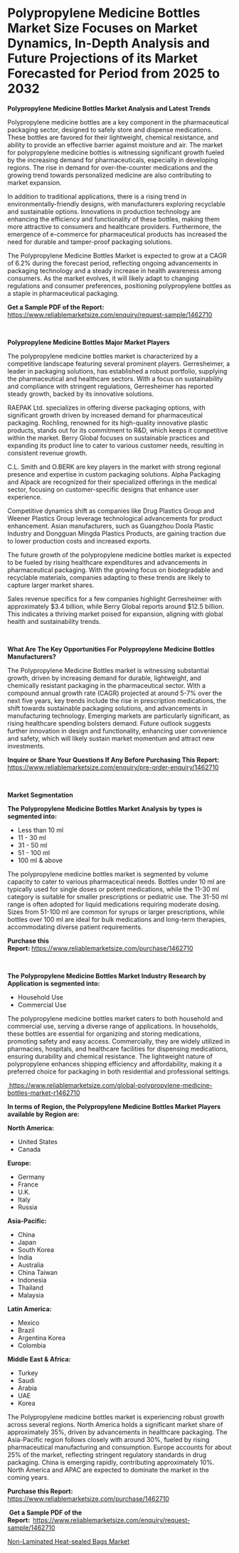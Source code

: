 <p><h1>Polypropylene Medicine Bottles Market Size Focuses on Market Dynamics, In-Depth Analysis and Future Projections of its Market Forecasted for Period from 2025 to 2032</h1></p><p><strong>Polypropylene Medicine Bottles Market Analysis and Latest Trends</strong></p>
<p><p>Polypropylene medicine bottles are a key component in the pharmaceutical packaging sector, designed to safely store and dispense medications. These bottles are favored for their lightweight, chemical resistance, and ability to provide an effective barrier against moisture and air. The market for polypropylene medicine bottles is witnessing significant growth fueled by the increasing demand for pharmaceuticals, especially in developing regions. The rise in demand for over-the-counter medications and the growing trend towards personalized medicine are also contributing to market expansion.</p><p>In addition to traditional applications, there is a rising trend in environmentally-friendly designs, with manufacturers exploring recyclable and sustainable options. Innovations in production technology are enhancing the efficiency and functionality of these bottles, making them more attractive to consumers and healthcare providers. Furthermore, the emergence of e-commerce for pharmaceutical products has increased the need for durable and tamper-proof packaging solutions.</p><p>The Polypropylene Medicine Bottles Market is expected to grow at a CAGR of 6.2% during the forecast period, reflecting ongoing advancements in packaging technology and a steady increase in health awareness among consumers. As the market evolves, it will likely adapt to changing regulations and consumer preferences, positioning polypropylene bottles as a staple in pharmaceutical packaging.</p></p>
<p><strong>Get a Sample PDF of the Report:&nbsp;</strong> <a href="https://www.reliablemarketsize.com/enquiry/request-sample/1462710?utm_campaign=3307&utm_medium=2&utm_source=Github&utm_content=ia&utm_term=08032025&utm_id=polypropylene-medicine-bottles">https://www.reliablemarketsize.com/enquiry/request-sample/1462710</a></p>
<p>&nbsp;</p>
<p><strong>Polypropylene Medicine Bottles Major Market Players</strong></p>
<p><p>The polypropylene medicine bottles market is characterized by a competitive landscape featuring several prominent players. Gerresheimer, a leader in packaging solutions, has established a robust portfolio, supplying the pharmaceutical and healthcare sectors. With a focus on sustainability and compliance with stringent regulations, Gerresheimer has reported steady growth, backed by its innovative solutions.</p><p>RAEPAK Ltd. specializes in offering diverse packaging options, with significant growth driven by increased demand for pharmaceutical packaging. Rochling, renowned for its high-quality innovative plastic products, stands out for its commitment to R&D, which keeps it competitive within the market. Berry Global focuses on sustainable practices and expanding its product line to cater to various customer needs, resulting in consistent revenue growth.</p><p>C.L. Smith and O.BERK are key players in the market with strong regional presence and expertise in custom packaging solutions. Alpha Packaging and Alpack are recognized for their specialized offerings in the medical sector, focusing on customer-specific designs that enhance user experience.</p><p>Competitive dynamics shift as companies like Drug Plastics Group and Weener Plastics Group leverage technological advancements for product enhancement. Asian manufacturers, such as Guangzhou Doola Plastic Industry and Dongguan Mingda Plastics Products, are gaining traction due to lower production costs and increased exports.</p><p>The future growth of the polypropylene medicine bottles market is expected to be fueled by rising healthcare expenditures and advancements in pharmaceutical packaging. With the growing focus on biodegradable and recyclable materials, companies adapting to these trends are likely to capture larger market shares.</p><p>Sales revenue specifics for a few companies highlight Gerresheimer with approximately $3.4 billion, while Berry Global reports around $12.5 billion. This indicates a thriving market poised for expansion, aligning with global health and sustainability trends.</p></p>
<p>&nbsp;</p>
<p><strong>What Are The Key Opportunities For Polypropylene Medicine Bottles Manufacturers?</strong></p>
<p><p>The Polypropylene Medicine Bottles market is witnessing substantial growth, driven by increasing demand for durable, lightweight, and chemically resistant packaging in the pharmaceutical sector. With a compound annual growth rate (CAGR) projected at around 5-7% over the next five years, key trends include the rise in prescription medications, the shift towards sustainable packaging solutions, and advancements in manufacturing technology. Emerging markets are particularly significant, as rising healthcare spending bolsters demand. Future outlook suggests further innovation in design and functionality, enhancing user convenience and safety, which will likely sustain market momentum and attract new investments.</p></p>
<p><strong>Inquire or Share Your Questions If Any Before Purchasing This Report:</strong> <a href="https://www.reliablemarketsize.com/enquiry/pre-order-enquiry/1462710?utm_campaign=3307&utm_medium=2&utm_source=Github&utm_content=ia&utm_term=08032025&utm_id=polypropylene-medicine-bottles">https://www.reliablemarketsize.com/enquiry/pre-order-enquiry/1462710</a></p>
<p>&nbsp;</p>
<p><strong>Market Segmentation</strong></p>
<p><strong>The Polypropylene Medicine Bottles Market Analysis by types is segmented into:</strong></p>
<p><ul><li>Less than 10 ml</li><li>11 - 30 ml</li><li>31 - 50 ml</li><li>51 - 100 ml</li><li>100 ml & above</li></ul></p>
<p><p>The polypropylene medicine bottles market is segmented by volume capacity to cater to various pharmaceutical needs. Bottles under 10 ml are typically used for single doses or potent medications, while the 11-30 ml category is suitable for smaller prescriptions or pediatric use. The 31-50 ml range is often adopted for liquid medications requiring moderate dosing. Sizes from 51-100 ml are common for syrups or larger prescriptions, while bottles over 100 ml are ideal for bulk medications and long-term therapies, accommodating diverse patient requirements.</p></p>
<p><strong>Purchase this Report:&nbsp;</strong><a href="https://www.reliablemarketsize.com/purchase/1462710?utm_campaign=3307&utm_medium=2&utm_source=Github&utm_content=ia&utm_term=08032025&utm_id=polypropylene-medicine-bottles">https://www.reliablemarketsize.com/purchase/1462710</a></p>
<p>&nbsp;</p>
<p><strong>The Polypropylene Medicine Bottles Market Industry Research by Application is segmented into:</strong></p>
<p><ul><li>Household Use</li><li>Commercial Use</li></ul></p>
<p><p>The polypropylene medicine bottles market caters to both household and commercial use, serving a diverse range of applications. In households, these bottles are essential for organizing and storing medications, promoting safety and easy access. Commercially, they are widely utilized in pharmacies, hospitals, and healthcare facilities for dispensing medications, ensuring durability and chemical resistance. The lightweight nature of polypropylene enhances shipping efficiency and affordability, making it a preferred choice for packaging in both residential and professional settings.</p></p>
<p><a href="https://www.reliablemarketsize.com/global-polypropylene-medicine-bottles-market-r1462710?utm_campaign=3307&utm_medium=2&utm_source=Github&utm_content=ia&utm_term=08032025&utm_id=polypropylene-medicine-bottles">&nbsp;https://www.reliablemarketsize.com/global-polypropylene-medicine-bottles-market-r1462710</a></p>
<p><strong>In terms of Region, the Polypropylene Medicine Bottles Market Players available by Region are:</strong></p>
<p>
    <p> <strong> North America: </strong>
        <ul>
            <li>United States</li>
            <li>Canada</li>
        </ul>
        </p> 
    <p> <strong> Europe: </strong>
        <ul>
            <li>Germany</li>
            <li>France</li>
            <li>U.K.</li>
            <li>Italy</li>
            <li>Russia</li>
        </ul>
        </p> 
    <p> <strong> Asia-Pacific: </strong>
        <ul>
            <li>China</li>
            <li>Japan</li>
            <li>South Korea</li>
            <li>India</li>
            <li>Australia</li>
            <li>China Taiwan</li>
            <li>Indonesia</li>
            <li>Thailand</li>
            <li>Malaysia</li>
        </ul>
        </p> 
    <p> <strong> Latin America: </strong>
        <ul>
            <li>Mexico</li>
            <li>Brazil</li>
            <li>Argentina Korea</li>
            <li>Colombia</li>
        </ul>
        </p> 
    <p> <strong> Middle East & Africa: </strong>
        <ul>
            <li>Turkey</li>
            <li>Saudi</li>
            <li>Arabia</li>
            <li>UAE</li>
            <li>Korea</li>
        </ul>
    </p>
    </p>
<p><p>The Polypropylene medicine bottles market is experiencing robust growth across several regions. North America holds a significant market share of approximately 35%, driven by advancements in healthcare packaging. The Asia-Pacific region follows closely with around 30%, fueled by rising pharmaceutical manufacturing and consumption. Europe accounts for about 25% of the market, reflecting stringent regulatory standards in drug packaging. China is emerging rapidly, contributing approximately 10%. North America and APAC are expected to dominate the market in the coming years.</p></p>
<p><strong>Purchase this Report: </strong><a href="https://www.reliablemarketsize.com/purchase/1462710?utm_campaign=3307&utm_medium=2&utm_source=Github&utm_content=ia&utm_term=08032025&utm_id=polypropylene-medicine-bottles">https://www.reliablemarketsize.com/purchase/1462710</a></p>
<p>&nbsp;<strong>Get a Sample PDF of the Report:&nbsp;&nbsp;</strong><a href="https://www.reliablemarketsize.com/enquiry/request-sample/1462710?utm_campaign=3307&utm_medium=2&utm_source=Github&utm_content=ia&utm_term=08032025&utm_id=polypropylene-medicine-bottles">https://www.reliablemarketsize.com/enquiry/request-sample/1462710</a></p>
<p><strong></strong></p>
<p><p><a href="https://github.com/sirayedantte/Market-Research-Report-List-1/blob/main/non-laminated-heat-sealed-bags-market.md?utm_campaign=3307&utm_medium=2&utm_source=Github&utm_content=ia&utm_term=08032025&utm_id=polypropylene-medicine-bottles">Non-Laminated Heat-sealed Bags Market</a></p></p>
